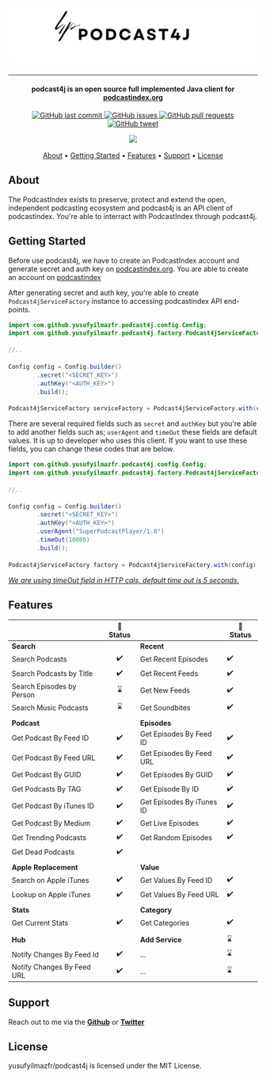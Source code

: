 <h1 align="center">
<img title="" src="./img/podcast4j.png" alt=" " data-align="center" width="514">
</h1>

<hr/>
<h4 align="center">
podcast4j is an open source full implemented Java client for <a href="https://podcastindex.org/" target="_blank">podcastindex.org</a>
</h4>

<p align="center">
    <a href="https://github.com/yusufyilmazfr/podcast4j/commits/main">
    <img src="https://img.shields.io/github/last-commit/yusufyilmazfr/podcast4j.svg?style=flat-square&logo=github&logoColor=white"
         alt="GitHub last commit">
    <a href="https://github.com/yusufyilmazfr/podcast4j/issues">
    <img src="https://img.shields.io/github/issues-raw/yusufyilmazfr/podcast4j.svg?style=flat-square&logo=github&logoColor=white"
         alt="GitHub issues">
    <a href="https://github.com/yusufyilmazfr/podcast4j/pulls">
    <img src="https://img.shields.io/github/issues-pr-raw/yusufyilmazfr/podcast4j.svg?style=flat-square&logo=github&logoColor=white"
         alt="GitHub pull requests">
    <a href="https://twitter.com/intent/tweet?text=try awesome podcast4j Java library for accessing podcastindex database. yusufyilmazfr/podcast4j:&url=https://github.com/yusufyilmazfr/podcast4j">
    <img src="https://img.shields.io/twitter/url/https/github.com/yusufyilmazfr/podcast4j?style=flat-square&logo=twitter"
         alt="GitHub tweet">
</p>

<p align="center">
    <a href="https://github.com/sponsors/yusufyilmazfr">
      <img src="https://img.shields.io/static/v1?label=Sponsor&message=%E2%9D%A4&logo=GitHub&color=%23fe8e86">
    </a>
</p>

<p align="center">
  <a href="#about">About</a> •
  <a href="#getting-started">Getting Started</a> •
  <a href="#features">Features</a> •
  <a href="#support">Support</a> •
  <a href="#license">License</a>
</p>

## About

The PodcastIndex exists to preserve, protect and extend the open, independent podcasting ecosystem and podcast4j is an API client of podcastindex. You're able to interract with PodcastIndex through podcast4j.

## Getting Started

Before use podcast4j, we have to create an PodcastIndex account and generate secret and auth key on [podcastindex.org](https://podcastindex.org/). You are able to create an account on [podcastindex](https://api.podcastindex.org/)



After generating secret and auth key, you're able to create `Podcast4jServiceFactory` instance to accessing podcastindex API end-points. 

```java
import com.github.yusufyilmazfr.podcast4j.config.Config;
import com.github.yusufyilmazfr.podcast4j.factory.Podcast4jServiceFactory;

//..

Config config = Config.builder()
        .secret("<SECRET_KEY>")
        .authKey("<AUTH_KEY>")
        .build();

Podcast4jServiceFactory serviceFactory = Podcast4jServiceFactory.with(config);
```

There are several required fields such as `secret` and `authKey` but you're able to add another fields such as; `userAgent` and `timeOut` these fields are default values. It is up to developer who uses this client. If you want to use these fields, you can change these codes that are below.

```java
import com.github.yusufyilmazfr.podcast4j.config.Config;
import com.github.yusufyilmazfr.podcast4j.factory.Podcast4jServiceFactory;

//..

Config config = Config.builder()
        .secret("<SECRET_KEY>")
        .authKey("<AUTH_KEY>")
        .userAgent("SuperPodcastPlayer/1.8")
        .timeOut(10000)
        .build();

Podcast4jServiceFactory factory = Podcast4jServiceFactory.with(config);
```

<u>*We are using timeOut field in HTTP cals, default time out is 5 seconds.*</u>



## Features



|                            | 🔰 Status |                           | 🔰 Status |
| -------------------------- |:---------:| ------------------------- | --------- |
| **Search**                 |           | **Recent**                |           |
| Search Podcasts            | ✔️        | Get Recent Episodes       | ✔️        |
| Search Podcasts by Title   | ✔️        | Get Recent Feeds          | ✔️        |
| Search Episodes by Person  | ⌛         | Get New Feeds             | ✔️        |
| Search Music Podcasts      | ⌛         | Get Soundbites            | ✔️        |
|                            |           |                           |           |
| **Podcast**                |           | **Episodes**              |           |
| Get Podcast By Feed ID     | ✔️        | Get Episodes By Feed ID   | ✔️        |
| Get Podcast By Feed URL    | ✔️        | Get Episodes By Feed URL  | ✔️        |
| Get Podcast By GUID        | ✔️        | Get Episodes By GUID      | ✔️        |
| Get Podcasts By TAG        | ✔️        | Get Episode By ID         | ✔️        |
| Get Podcast By iTunes ID   | ✔️        | Get Episodes By iTunes ID | ✔️        |
| Get Podcast By Medium      | ✔️        | Get Live Episodes         | ✔️        |
| Get Trending Podcasts      | ✔️        | Get Random Episodes       | ✔️        |
| Get Dead Podcasts          | ✔️        |                           |           |
|                            |           |                           |           |
| **Apple Replacement**      |           | **Value**                 |           |
| Search on Apple iTunes     | ✔️        | Get Values By Feed ID     | ✔️        |
| Lookup on Apple iTunes     | ✔️        | Get Values By Feed URL    | ✔️        |
|                            |           |                           |           |
| **Stats**                  |           | **Category**              |           |
| Get Current Stats          | ✔️        | Get Categories            | ✔️        |
|                            |           |                           |           |
| **Hub**                    |           | **Add Service**           | ⌛         |
| Notify Changes By Feed Id  | ✔️        | ...                       | ⌛         |
| Notify Changes By Feed URL | ✔️        | ...                       | ⌛         |

## Support

Reach out to me via the [**Github**](https://github.com/yusufyilmazfr) or [**Twitter**](https://twitter.com/yusufyilmazfr)

## License

yusufyilmazfr/podcast4j is licensed under the MIT License.